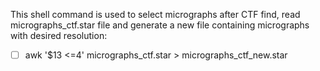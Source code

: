 This shell command is used to select micrographs after CTF find, read micrographs_ctf.star file and generate a new file containing micrographs with desired resolution:

- [ ] awk '$13 <=4' micrographs_ctf.star > micrographs_ctf_new.star
